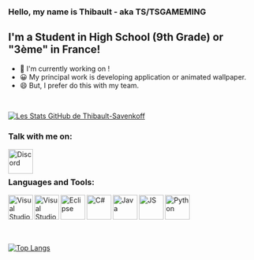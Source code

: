### Hello, my name is Thibault - aka TS/TSGAMEMING

## I'm a Student in High School (9th Grade) or "3ème" in France!
- 💼 I'm currently working on !
- 😀 My principal work is developing application or animated wallpaper.
- 😄 But, I prefer do this with my team.

<br />


[![Les Stats GitHub de Thibault-Savenkoff](https://github-readme-stats.vercel.app/api?username=Thibault-Savenkoff&show_icons=true&theme=solarized-dark)](https://github.com/anuraghazra/github-readme-stats)

### Talk with me on:

[<img align="left" alt="Discord" width="50px" src="https://www.freepnglogos.com/uploads/discord-logo-png/discord-logo-logodownload-download-logotipos-1.png" />][discord]

<br />
<br />

### Languages and Tools:

[<img align="left" alt="Visual Studio Code" width="50px" src="https://upload.wikimedia.org/wikipedia/commons/9/9a/Visual_Studio_Code_1.35_icon.svg" />][vscode]
[<img align="left" alt="Visual Studio" width="50px" src="https://visualstudio.microsoft.com/wp-content/uploads/2021/10/Product-Icon.svg" />][vs]
[<img align="left" alt="Eclipse" width="50px" src="https://www.pinclipart.com/picdir/big/336-3365154_eclipse-arm-development.png" />][eclipse]
[<img align="left" alt="C#" width="50px" src="https://www.freeiconspng.com/uploads/c-logo-icon-18.png" />][csharp]
[<img align="left" alt="Java" width="50px" src="https://upload.wikimedia.org/wikipedia/fr/thumb/2/2e/Java_Logo.svg/1200px-Java_Logo.svg.png" />][java]
[<img align="left" alt="JS" width="50px" src="https://icon-icons.com/downloadimage.php?id=130900&root=2108/PNG/512/&file=javascript_icon_130900.png" />][javascript]
[<img align="left" alt="Python" width="50px" src="https://upload.wikimedia.org/wikipedia/commons/thumb/c/c3/Python-logo-notext.svg/110px-Python-logo-notext.svg.png" />][python]

<br />
<br />

[TS]: https://github.com/Technologie-System
[discord]: https://discord.gg/VJPs7WvmzS
[vscode]: https://code.visualstudio.com
[vs]: https://visualstudio.microsoft.com
[eclipse]: https://www.eclipse.org/eclipseide
[csharp]: https://en.wikipedia.org/wiki/C_Sharp_(programming_language)
[java]: https://www.java.com
[javascript]: https://en.wikipedia.org/wiki/JavaScript
[python]: https://en.wikipedia.org/wiki/Python_(programming_language)

<br />
<br />
<br />

[![Top Langs](https://github-readme-stats.vercel.app/api/top-langs/?username=Thibault-Savenkoff&theme=solarized-dark)](https://github.com/anuraghazra/github-readme-stats)

